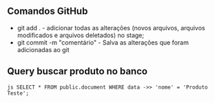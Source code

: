 ## Comandos GitHub
* git add . - adicionar todas as alterações (novos arquivos, arquivos modificados e arquivos deletados) no stage;
* git commit -m "comentário" - Salva as alterações que foram adicionadas ao git


## Query buscar produto no banco
`js
SELECT *
FROM public.document
WHERE data ->> 'nome' = 'Produto Teste';
`
